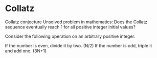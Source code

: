 # Collatz
Collatz conjecture
Unsolved problem in mathematics: Does the Collatz sequence eventually reach 1 for all positive integer initial values?

Consider the following operation on an arbitrary positive integer:

If the number is even, divide it by two. (N/2)
If the number is odd, triple it and add one. (3N+1)
